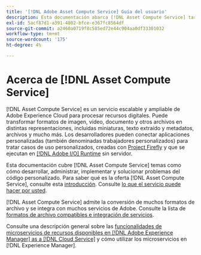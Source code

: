 ```yaml
---
title: '[!DNL Adobe Asset Compute Service] Guía del usuario'
description: Esta documentación abarca [!DNL Asset Compute Service] tareas como la introducción, cómo desarrollar, administrar, implementar y solucionar problemas del código personalizado.
exl-id: 5acf87d1-a391-4802-bfce-e367fc8564df
source-git-commit: a2460a0719f8c585ed72e44c904aa0df33301032
workflow-type: tm+mt
source-wordcount: '175'
ht-degree: 4%

---
```


# Acerca de [!DNL Asset Compute Service]

[!DNL Asset Compute Service] es un servicio escalable y ampliable de Adobe Experience Cloud para procesar recursos digitales. Puede transformar formatos de imagen, vídeo, documento y otros archivos en distintas representaciones, incluidas miniaturas, texto extraído y metadatos, archivos y mucho más. Los desarrolladores pueden conectar aplicaciones personalizadas (también denominadas trabajadores personalizados) para tratar casos de uso personalizados, creadas con [Project Firefly](https://www.adobe.io/apis/experienceplatform/project-firefly/docs.html) y que se ejecutan en [[!DNL Adobe I/O] Runtime](https://www.adobe.io/apis/experienceplatform/runtime.html) sin servidor.

Esta documentación cubre [!DNL Asset Compute Service] temas como cómo desarrollar, administrar, implementar y solucionar problemas del código personalizado. Para saber qué es la oferta [!DNL Asset Compute Service], consulte esta [introducción](introduction.md). Consulte [lo que el servicio puede hacer por usted](introduction.md#possible-use-cases-benefits).

[!DNL Asset Compute Service] admite la conversión de muchos formatos de archivo y se integra con muchos servicios de Adobe. Consulte la lista de [formatos de archivo compatibles e integración de servicios](https://experienceleague.adobe.com/docs/experience-manager-cloud-service/assets/file-format-support.html).

Consulte una descripción general sobre las [funcionalidades de microservicios de recursos disponibles en [!DNL Adobe Experience Manager] as a [!DNL Cloud Service]](https://experienceleague.adobe.com/docs/experience-manager-cloud-service/assets/asset-microservices-overview.html) y cómo utilizar los microservicios en [!DNL Experience Manager].

<!--
Possible to record the below info here in this landing page to centralize the miscellaneous info about Asset Compute Service?
 List of dependencies and requirements SDK, CLI, Devtools, etc.? Or may be a link to the prerequisites.
 Introduction video when Tech Marketing team shares one.
-->

